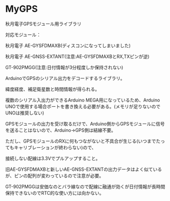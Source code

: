 # MyGPS
秋月電子GPSモジュール用ライブラリ

対応モジュール：

秋月電子 AE-GYSFDMAXB(ディスコンになってしまいました)

秋月電子 AE-GNSS-EXTANT(注意:AE-GYSFDMAXBとRX,TXピンが逆)

GT-902PMGG(注意:日付情報が3分程度しか保持されない)


ArduinoでGPSのシリアル出力をデコードするライブラリ。

緯度経度、補足衛星数と時間情報が得られる。

複数のシリアル入出力ができるArduino MEGA用になっているため、Arduino UNOで使用する場合ポートを書き換える必要がある。(メモリが足りないのでUNOは推奨しない)

GPSモジュールの出力を受け取るだけで、Arduino側からGPSモジュールに信号を送ることはないので、Arduino->GPS側は結線不要。

ただし、GPSモジュールのRXに何もつながないと不具合が生じる(いつまでたってもキャリブレーションが終わらない)ので、

接続しない配線は3.3Vでプルアップすること。

旧AE-GYSFDMAXBと新しいAE-GNSS-EXTANTの出力データはよく似ているが、ピンの配列が変わっているので注意が必要。

GT-902PMGGは安価なのとバラ線なので配線に融通が効くが日付情報が長時間保持できないのでRTC的な使い方には向かない。
